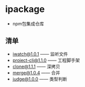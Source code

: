 # ipackage
* npm包集成仓库

## 清单
* iwatch@1.0.1 —— 监听文件
* project-cli@1.1.0 —— 工程脚手架
* clone@1.1.1 —— 深拷贝
* merge@1.0.4 —— 合并
* judge@1.0.0 —— 类型判断
